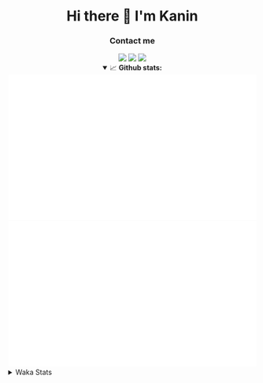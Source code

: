 <div align="center">
 <h1>Hi there 👋 I'm Kanin</h1>
 <h3>Contact me</h3>
 <a href="mailto:im@kanin.dev"><img src="https://img.shields.io/badge/gmail-%23D14836.svg?&style=for-the-badge&logo=gmail&logoColor=white"/></a>
 <a href="https://twitter.com/KaninDev"><img src="https://img.shields.io/badge/twitter-%231DA1F2.svg?&style=for-the-badge&logo=twitter&logoColor=white"/></a>
 <a href="https://www.linkedin.com/in/KaninDev"><img src="https://img.shields.io/badge/linkedin-%230077B5.svg?&style=for-the-badge&logo=linkedin&logoColor=white"/></a>
<details open>
  <summary>📈 <b>Github stats:</b></summary>
  <img src="https://github.com/Kanin/Kanin/blob/master/scripts/GitHubStats/generated/overview.svg"/>
  <img src="https://github.com/Kanin/Kanin/blob/master/scripts/GitHubStats/generated/languages.svg"/>
</details>
</div>

<details>
 <summary>Waka Stats</summary>

<!--START_SECTION:waka-->
![Code Time](http://img.shields.io/badge/Code%20Time-1%2C796%20hrs%2033%20mins-blue)

![Profile Views](http://img.shields.io/badge/Profile%20Views-23-blue)

![Lines of code](https://img.shields.io/badge/From%20Hello%20World%20I%27ve%20Written-27%20Thousand%20lines%20of%20code-blue)

**🐱 My GitHub Data** 

> 🏆 476 Contributions in the Year 2021
 > 
> 📦 81.5 kB Used in GitHub's Storage 
 > 
> 🚫 Not Opted to Hire
 > 
> 📜 13 Public Repositories 
 > 
> 🔑 9 Private Repositories  
 > 
**I'm an Early 🐤** 

```text
🌞 Morning    100 commits    ████░░░░░░░░░░░░░░░░░░░░░   15.67% 
🌆 Daytime    238 commits    █████████░░░░░░░░░░░░░░░░   37.3% 
🌃 Evening    148 commits    █████░░░░░░░░░░░░░░░░░░░░   23.2% 
🌙 Night      152 commits    ██████░░░░░░░░░░░░░░░░░░░   23.82%

```
📅 **I'm Most Productive on Monday** 

```text
Monday       120 commits    ████░░░░░░░░░░░░░░░░░░░░░   18.81% 
Tuesday      104 commits    ████░░░░░░░░░░░░░░░░░░░░░   16.3% 
Wednesday    112 commits    ████░░░░░░░░░░░░░░░░░░░░░   17.55% 
Thursday     70 commits     ██░░░░░░░░░░░░░░░░░░░░░░░   10.97% 
Friday       74 commits     ███░░░░░░░░░░░░░░░░░░░░░░   11.6% 
Saturday     55 commits     ██░░░░░░░░░░░░░░░░░░░░░░░   8.62% 
Sunday       103 commits    ████░░░░░░░░░░░░░░░░░░░░░   16.14%

```


📊 **This Week I Spent My Time On** 

```text
⌚︎ Time Zone: America/New_York

💬 Programming Languages: 
Python                   2 hrs 51 mins       ████████████████████████░   98.51% 
virtualenv               1 min               ░░░░░░░░░░░░░░░░░░░░░░░░░   0.85% 
Git Config               0 secs              ░░░░░░░░░░░░░░░░░░░░░░░░░   0.34% 
Log File                 0 secs              ░░░░░░░░░░░░░░░░░░░░░░░░░   0.3%

🔥 Editors: 
PyCharm                  2 hrs 53 mins       █████████████████████████   100.0%

🐱‍💻 Projects: 
TomsBotPyCord            2 hrs 52 mins       █████████████████████████   99.57% 
py-cord                  0 secs              ░░░░░░░░░░░░░░░░░░░░░░░░░   0.43%

💻 Operating System: 
Linux                    2 hrs 53 mins       █████████████████████████   100.0%

```

**I Mostly Code in Python** 

```text
Python                   23 repos            ███████████████████░░░░░░   76.67% 
JavaScript               3 repos             ██░░░░░░░░░░░░░░░░░░░░░░░   10.0% 
Java                     2 repos             █░░░░░░░░░░░░░░░░░░░░░░░░   6.67% 
Kotlin                   1 repo              ░░░░░░░░░░░░░░░░░░░░░░░░░   3.33% 
HTML                     1 repo              ░░░░░░░░░░░░░░░░░░░░░░░░░   3.33%

```


**Timeline**

![Chart not found](https://raw.githubusercontent.com/Kanin/Kanin/master/charts/bar_graph.png) 


 Last Updated on 11/12/2021
<!--END_SECTION:waka-->
</details>
